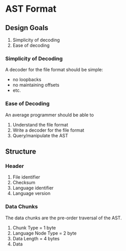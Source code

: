 # AST Format

## Design Goals

1. Simplicity of decoding
2. Ease of decoding

### Simplicity of Decoding

A decoder for the file format should be simple:

- no loopbacks
- no maintaining offsets
- etc.

### Ease of Decoding

An average programmer should be able to

1. Understand the file format
2. Write a decoder for the file format
3. Query/manipulate the AST

## Structure

### Header

1. File identifier
2. Checksum
3. Language identifier
4. Language version

### Data Chunks

The data chunks are the pre-order traversal of the AST.

1. Chunk Type = 1 byte
2. Language Node Type = 2 byte
3. Data Length = 4 bytes
4. Data
